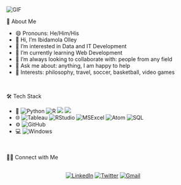 
<img width="auto" align="center" alt="GIF" src="https://github.com/abhisheknaiidu/abhisheknaiidu/raw/master/code.gif?raw=true" height="auto" style="max-width: 100%; display: inline-block;" data-target="animated-image.originalImage">




👨  About Me
- 😄 Pronouns: He/Him/His
- 👋 Hi, I’m Ibidamola Olley
- 👀 I’m interested in Data and IT Development
- 🌱 I’m currently learning Web Development
- 💼 I’m always looking to collaborate with: people from any field
- 💬 Ask me about: anything, I am happy to help
- 💜 Interests: philosophy, travel, soccer, basketball, video games

<br>




🛠  Tech Stack
- 👾   <img src="https://camo.githubusercontent.com/76e57822bc9f3ddf034241f7b7c2f63c2277700c65e8d6c298db03412d4616ac/68747470733a2f2f696d672e736869656c64732e696f2f62616467652f507974686f6e2d3146353137343f7374796c653d666f722d7468652d6261646765266c6f676f3d707974686f6e266c6f676f436f6c6f723d7768697465" alt="Python" data-canonical-src="https://img.shields.io/badge/Python-1F5174?style=for-the-badge&amp;logo=python&amp;logoColor=white" style="max-width: 100%;"> <img src="https://camo.githubusercontent.com/eaca6fd0625c5abfd98f4605f4db1de600c65aa64138cb2fed56dffc34c338e1/68747470733a2f2f696d672e736869656c64732e696f2f62616467652f522d3139343336303f7374796c653d666f722d7468652d6261646765266c6f676f3d52266c6f676f436f6c6f723d7768697465" alt="R" data-canonical-src="https://img.shields.io/badge/R-194360?style=for-the-badge&amp;logo=R&amp;logoColor=white" style="max-width: 100%;"> <img src="https://camo.githubusercontent.com/d2da7e7ec8424780720101d4853c64dffb81dc69dfdd25a0ce88cdb3848bbc6f/68747470733a2f2f696d672e736869656c64732e696f2f7374617469632f76313f7374796c653d666f722d7468652d6261646765266d6573736167653d48544d4c3526636f6c6f723d453334463236266c6f676f3d48544d4c35266c6f676f436f6c6f723d464646464646266c6162656c3d"> <img src="https://camo.githubusercontent.com/539a184961e9ab46a914b3a57718cd52f9a122ffb33a0bcaaa92484add20ba72/68747470733a2f2f696d672e736869656c64732e696f2f7374617469632f76313f7374796c653d666f722d7468652d6261646765266d6573736167653d4d7953514c26636f6c6f723d343437394131266c6f676f3d4d7953514c266c6f676f436f6c6f723d464646464646266c6162656c3d">
- 🌐   <img src="https://camo.githubusercontent.com/23af9eb926ad6f924fe2691467a460079b32158f6a33bc0ebf219b7373a8efed/68747470733a2f2f696d672e736869656c64732e696f2f62616467652f5461626c6561752d3134333534433f7374796c653d666f722d7468652d6261646765266c6f676f3d5461626c656175266c6f676f436f6c6f723d79656c6c6f77" alt="Tableau" data-canonical-src="https://img.shields.io/badge/Tableau-14354C?style=for-the-badge&amp;logo=Tableau&amp;logoColor=yellow" style="max-width: 100%;"> <img src="https://camo.githubusercontent.com/4a6392e224300518258769d44ccd93f1b6bcfa7912da2c4c4bae2d84a69d16f9/68747470733a2f2f696d672e736869656c64732e696f2f62616467652f53747564696f2d4646464646463f7374796c653d666f722d7468652d6261646765266c6f676f3d5253747564696f266c6f676f436f6c6f723d344438434646" alt="RStudio" data-canonical-src="https://img.shields.io/badge/Studio-FFFFFF?style=for-the-badge&amp;logo=RStudio&amp;logoColor=4D8CFF" style="max-width: 100%;"> <img src="https://camo.githubusercontent.com/890904a688ecd46a273f0a19c32721ccd49d6e9fab9f3900369e95e17f2f24e1/68747470733a2f2f696d672e736869656c64732e696f2f62616467652f4d6963726f736f66745f457863656c2d3231373334363f7374796c653d666f722d7468652d6261646765266c6f676f3d6d6963726f736f66742d657863656c266c6f676f436f6c6f723d7768697465" alt="MSExcel" data-canonical-src="https://img.shields.io/badge/Microsoft_Excel-217346?style=for-the-badge&amp;logo=microsoft-excel&amp;logoColor=white" style="max-width: 100%;"> <img src="https://camo.githubusercontent.com/7a14055f957a55e7956a86a5208fda873679f2761d69ec7517a72633f0a0cdf4/68747470733a2f2f696d672e736869656c64732e696f2f62616467652f41746f6d2d3046323733383f267374796c653d666f722d7468652d6261646765266c6f676f3d61746f6d266c6f676f436f6c6f723d6c69676874677265656e" alt="Atom" data-canonical-src="https://img.shields.io/badge/Atom-0F2738?&amp;style=for-the-badge&amp;logo=atom&amp;logoColor=lightgreen" style="max-width: 100%;"> <img src="https://camo.githubusercontent.com/ba257102df0705adb131cefdac0d0c40174b948434d9c7bbfd8c883219e38a3c/68747470733a2f2f696d672e736869656c64732e696f2f7374617469632f76313f7374796c653d666f722d7468652d6261646765266d6573736167653d506f7765722b424926636f6c6f723d323232323232266c6f676f3d506f7765722b4249266c6f676f436f6c6f723d463243383131266c6162656c3d" alt="SQL" style="max-width: 100%;">
- ⚙️   <img src="https://camo.githubusercontent.com/fbc3df79ffe1a99e482b154b29262ecbb10d6ee4ed22faa82683aa653d72c4e1/68747470733a2f2f696d672e736869656c64732e696f2f62616467652f4769744875622d3130303030303f7374796c653d666f722d7468652d6261646765266c6f676f3d676974687562266c6f676f436f6c6f723d7768697465" alt="GitHub" data-canonical-src="https://img.shields.io/badge/GitHub-100000?style=for-the-badge&amp;logo=github&amp;logoColor=white" style="max-width: 100%;">
- 💻   <img src="https://camo.githubusercontent.com/41281b9a32f13ac5b9d41ed9bae12c0de662f948f9bf59fd19df354fe49af146/68747470733a2f2f696d672e736869656c64732e696f2f62616467652f57696e646f77732d3030373844363f7374796c653d666f722d7468652d6261646765266c6f676f3d77696e646f7773266c6f676f436f6c6f723d7768697465" alt="Windows" data-canonical-src="https://img.shields.io/badge/Windows-0078D6?style=for-the-badge&amp;logo=windows&amp;logoColor=white" style="max-width: 100%;">

<br>



🤝🏻  Connect with Me

<p align="center" dir="auto">
<br>
<a href="https://www.linkedin.com/in/ibidamola-olley/" rel="nofollow"><img src="https://camo.githubusercontent.com/a493f6833f99fb3c85788d6d9305e6b7a42b838e5ee5d138fd9a8214a7e77472/68747470733a2f2f696d672e736869656c64732e696f2f62616467652f6c696e6b6564696e2d2532333030373742352e7376673f267374796c653d666f722d7468652d6261646765266c6f676f3d6c696e6b6564696e266c6f676f436f6c6f723d7768697465" alt="LinkedIn" data-canonical-src="https://img.shields.io/badge/linkedin-%230077B5.svg?&amp;style=for-the-badge&amp;logo=linkedin&amp;logoColor=white" style="max-width: 100%;"></a>
<a href="https://twitter.com/olleyibi" rel="nofollow"><img src="https://camo.githubusercontent.com/5d03c86f6a75f7cbe80d135d9162fbf6dc46a31253cf30a8e9bb8279b4d574d3/68747470733a2f2f696d672e736869656c64732e696f2f62616467652f547769747465722d3144413146323f7374796c653d666f722d7468652d6261646765266c6f676f3d74776974746572266c6f676f436f6c6f723d7768697465" alt="Twitter" data-canonical-src="https://img.shields.io/badge/Twitter-1DA1F2?style=for-the-badge&amp;logo=twitter&amp;logoColor=white" style="max-width: 100%;"></a>
<a href="mailto:ibidamola.olley@gmail.com?subject=Hola%20Jiji"><img src="https://camo.githubusercontent.com/2e31b0d0e07e5431ee3f85689b488016d52a4fb97e523ae497023a9746e2e52e/68747470733a2f2f696d672e736869656c64732e696f2f62616467652f676d61696c2d2532334431343833362e7376673f267374796c653d666f722d7468652d6261646765266c6f676f3d676d61696c266c6f676f436f6c6f723d7768697465" alt="Gmail" data-canonical-src="https://img.shields.io/badge/gmail-%23D14836.svg?&amp;style=for-the-badge&amp;logo=gmail&amp;logoColor=white" style="max-width: 100%;"></a>
</p>
<!---
olleyibi/olleyibi is a ✨ special ✨ repository because its `README.md` (this file) appears on your GitHub profile.
You can click the Preview link to take a look at your changes.
--->



